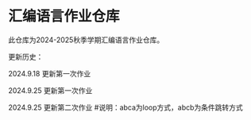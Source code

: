 # 汇编语言作业仓库

此仓库为2024-2025秋季学期汇编语言作业仓库。

更新历史：

2024.9.18 更新第一次作业

2024.9.25 更新第一次作业

2024.9.25 更新第二次作业 #说明：abca为loop方式，abcb为条件跳转方式

